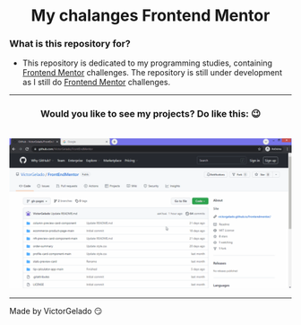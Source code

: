 <h1 align="center">My chalanges Frontend Mentor</h1>

### What is this repository for?
* This repository is dedicated to my programming studies, containing [Frontend Mentor](https://www.frontendmentor.io/) challenges. The repository is still under development as I still do [Frontend Mentor](https://www.frontendmentor.io/) challenges.<br/>

---
<h3 align="center">Would you like to see my projects? Do like this: 😉</h3><br/>
<div align="center"><img src="./how-to-use.gif" alt="How to use"></div>


---
Made by VictorGelado 😏
